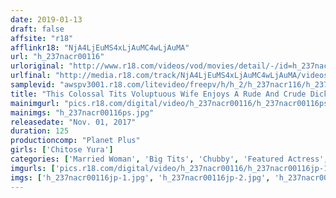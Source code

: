 ```yaml
---
date: 2019-01-13
draft: false
affsite: "r18"
afflinkr18: "NjA4LjEuMS4xLjAuMC4wLjAuMA"
url: "h_237nacr00116"
urloriginal: "http://www.r18.com/videos/vod/movies/detail/-/id=h_237nacr00116"
urlfinal: "http://media.r18.com/track/NjA4LjEuMS4xLjAuMC4wLjAuMA/videos/vod/movies/detail/-/id=h_237nacr00116"
samplevid: "awspv3001.r18.com/litevideo/freepv/h/h_2/h_237nacr116/h_237nacr116_dmb_w.mp4"
title: "This Colossal Tits Voluptuous Wife Enjoys A Rude And Crude Dick Sucking Life Chitose Yura"
mainimgurl: "pics.r18.com/digital/video/h_237nacr00116/h_237nacr00116ps.jpg"
mainimgs: "h_237nacr00116ps.jpg"
releasedate: "Nov. 01, 2017"
duration: 125
productioncomp: "Planet Plus"
girls: ['Chitose Yura']
categories: ['Married Woman', 'Big Tits', 'Chubby', 'Featured Actress', 'Creampie', 'Squirting', 'Hi-Def']
imgurls: ['pics.r18.com/digital/video/h_237nacr00116/h_237nacr00116jp-1.jpg', 'pics.r18.com/digital/video/h_237nacr00116/h_237nacr00116jp-2.jpg', 'pics.r18.com/digital/video/h_237nacr00116/h_237nacr00116jp-3.jpg', 'pics.r18.com/digital/video/h_237nacr00116/h_237nacr00116jp-4.jpg', 'pics.r18.com/digital/video/h_237nacr00116/h_237nacr00116jp-5.jpg', 'pics.r18.com/digital/video/h_237nacr00116/h_237nacr00116jp-6.jpg', 'pics.r18.com/digital/video/h_237nacr00116/h_237nacr00116jp-7.jpg', 'pics.r18.com/digital/video/h_237nacr00116/h_237nacr00116jp-8.jpg', 'pics.r18.com/digital/video/h_237nacr00116/h_237nacr00116jp-9.jpg', 'pics.r18.com/digital/video/h_237nacr00116/h_237nacr00116jp-10.jpg', 'pics.r18.com/digital/video/h_237nacr00116/h_237nacr00116jp-11.jpg', 'pics.r18.com/digital/video/h_237nacr00116/h_237nacr00116jp-12.jpg', 'pics.r18.com/digital/video/h_237nacr00116/h_237nacr00116jp-13.jpg', 'pics.r18.com/digital/video/h_237nacr00116/h_237nacr00116jp-14.jpg', 'pics.r18.com/digital/video/h_237nacr00116/h_237nacr00116jp-15.jpg', 'pics.r18.com/digital/video/h_237nacr00116/h_237nacr00116jp-16.jpg', 'pics.r18.com/digital/video/h_237nacr00116/h_237nacr00116jp-17.jpg', 'pics.r18.com/digital/video/h_237nacr00116/h_237nacr00116jp-18.jpg', 'pics.r18.com/digital/video/h_237nacr00116/h_237nacr00116jp-19.jpg', 'pics.r18.com/digital/video/h_237nacr00116/h_237nacr00116jp-20.jpg']
imgs: ['h_237nacr00116jp-1.jpg', 'h_237nacr00116jp-2.jpg', 'h_237nacr00116jp-3.jpg', 'h_237nacr00116jp-4.jpg', 'h_237nacr00116jp-5.jpg', 'h_237nacr00116jp-6.jpg', 'h_237nacr00116jp-7.jpg', 'h_237nacr00116jp-8.jpg', 'h_237nacr00116jp-9.jpg', 'h_237nacr00116jp-10.jpg', 'h_237nacr00116jp-11.jpg', 'h_237nacr00116jp-12.jpg', 'h_237nacr00116jp-13.jpg', 'h_237nacr00116jp-14.jpg', 'h_237nacr00116jp-15.jpg', 'h_237nacr00116jp-16.jpg', 'h_237nacr00116jp-17.jpg', 'h_237nacr00116jp-18.jpg', 'h_237nacr00116jp-19.jpg', 'h_237nacr00116jp-20.jpg']
---
```

